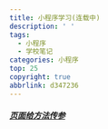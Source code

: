 ```yaml
---
title: 小程序学习(连载中)
description: ' '
tags:
  - 小程序
  - 学校笔记
categories: 小程序
top: 25
copyright: true
abbrlink: d347236
---
```




##### [页面给方法传参](https://benat.cn/posts/c8ea6d71.html)
